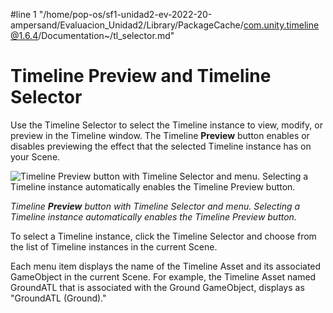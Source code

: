 #line 1 "/home/pop-os/sf1-unidad2-ev-2022-20-ampersand/Evaluacion_Unidad2/Library/PackageCache/com.unity.timeline@1.6.4/Documentation~/tl_selector.md"
# Timeline Preview and Timeline Selector

Use the Timeline Selector to select the Timeline instance to view, modify, or preview in the Timeline window. The Timeline **Preview** button enables or disables previewing the effect that the selected Timeline instance has on your Scene.

![Timeline **Preview** button with Timeline Selector and menu. Selecting a Timeline instance automatically enables the Timeline Preview button.](images/timeline_preview_selector.png)

_Timeline **Preview** button with Timeline Selector and menu. Selecting a Timeline instance automatically enables the Timeline Preview button._

To select a Timeline instance, click the Timeline Selector and choose from the list of Timeline instances in the current Scene.

Each menu item displays the name of the Timeline Asset and its associated GameObject in the current Scene. For example, the Timeline Asset named GroundATL that is associated with the Ground GameObject, displays as "GroundATL (Ground)."
